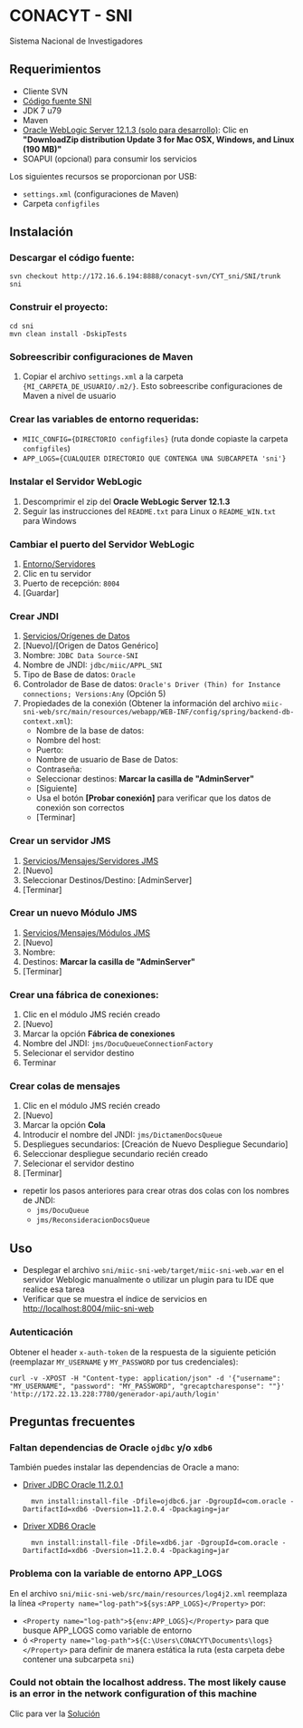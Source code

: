 # CONACYT - SNI

Sistema Nacional de Investigadores

## Requerimientos
- Cliente SVN
- [Código fuente SNI](http://172.16.6.194:8888/conacyt-svn/CYT_sni/SNI/)
- JDK 7 u79
- Maven
- [Oracle WebLogic Server 12.1.3 (solo para desarrollo)](https://www.oracle.com/technetwork/middleware/weblogic/downloads/wls-main-097127.html): Clic en **"DownloadZip distribution Update 3 for Mac OSX, Windows, and Linux (190 MB)"**
- SOAPUI (opcional) para consumir los servicios

Los siguientes recursos se proporcionan por USB:  
- `settings.xml` (configuraciones de Maven)
- Carpeta `configfiles`

## Instalación
### Descargar el código fuente:
	
	svn checkout http://172.16.6.194:8888/conacyt-svn/CYT_sni/SNI/trunk sni

### Construir el proyecto:

```
cd sni
mvn clean install -DskipTests
```
### Sobreescribir configuraciones de Maven
1. Copiar el archivo `settings.xml` a la carpeta `{MI_CARPETA_DE_USUARIO/.m2/}`. Esto sobreescribe configuraciones de Maven a nivel de usuario

### Crear las variables de entorno requeridas:
- `MIIC_CONFIG={DIRECTORIO configfiles}` (ruta donde copiaste la carpeta `configfiles`)
- `APP_LOGS={CUALQUIER DIRECTORIO QUE CONTENGA UNA SUBCARPETA 'sni'}`

### Instalar el Servidor WebLogic 
1. Descomprimir el zip del **Oracle WebLogic Server 12.1.3**
2. Seguir las instrucciones del `README.txt` para Linux o `README_WIN.txt` para Windows

### Cambiar el puerto del Servidor WebLogic
1. [Entorno/Servidores](http://localhost:7001/console/console.portal?_nfpb=true&_pageLabel=CoreServerServerTablePage)
2. Clic en tu servidor
3. Puerto de recepción: `8004`
4. [Guardar]

### Crear JNDI
1. [Servicios/Orígenes de Datos](http://localhost:8004/console/console.portal?_nfpb=true&_pageLabel=GlobalJDBCDataSourceTablePage)
2. [Nuevo]/[Origen de Datos Genérico]
3. Nombre: `JDBC Data Source-SNI`
4. Nombre de JNDI: `jdbc/miic/APPL_SNI`
5. Tipo de Base de datos: `Oracle`
6. Controlador de Base de datos: `Oracle's Driver (Thin) for Instance connections; Versions:Any` (Opción 5)
7. Propiedades de la conexión (Obtener la información del archivo `miic-sni-web/src/main/resources/webapp/WEB-INF/config/spring/backend-db-context.xml`):
	- Nombre de la base de datos:
	- Nombre del host:
	- Puerto:
	- Nombre de usuario de Base de Datos:
	- Contraseña: 
	- Seleccionar destinos: __Marcar la casilla de "AdminServer"__
	- [Siguiente]
	- Usa el botón **[Probar conexión]** para verificar que los datos de conexión son correctos
	- [Terminar]

### Crear un servidor JMS
1. [Servicios/Mensajes/Servidores JMS](http://localhost:8004/console/console.portal?_nfpb=true&_pageLabel=JmsServerJMSServerTablePage)
2. [Nuevo]
3. Seleccionar Destinos/Destino: [AdminServer]
4. [Terminar]

### Crear un nuevo Módulo JMS
1. [Servicios/Mensajes/Módulos JMS](http://localhost:8004/console/console.portal?_nfpb=true&_pageLabel=JmsModulesTablePage)
2. [Nuevo]
3. Nombre:
4. Destinos: __Marcar la casilla de "AdminServer"__
5. [Terminar]

### Crear una fábrica de conexiones: 
1. Clic en el módulo JMS recién creado
2. [Nuevo]
3. Marcar la opción __Fábrica de conexiones__
4. Nombre del JNDI: `jms/DocuQueueConnectionFactory`
5. Selecionar el servidor destino
6. Terminar

### Crear colas de mensajes
1. Clic en el módulo JMS recién creado
2. [Nuevo]
3. Marcar la opción __Cola__
4. Introducir el nombre del JNDI: `jms/DictamenDocsQueue`
5. Despliegues secundarios: [Creación de Nuevo Despliegue Secundario]
6. Seleccionar despliegue secundario recién creado
7. Selecionar el servidor destino
8. [Terminar]  

- repetir los pasos anteriores para crear otras dos colas con los nombres de JNDI:
	- `jms/DocuQueue`
	- `jms/ReconsideracionDocsQueue`
		
## Uso
- Desplegar el archivo `sni/miic-sni-web/target/miic-sni-web.war` en el servidor Weblogic manualmente o utilizar un plugin para tu IDE que realice esa tarea
- Verificar que se muestra el índice de servicios en [http://localhost:8004/miic-sni-web](http://localhost:8004/miic-sni-web)

### Autenticación
Obtener el header `x-auth-token` de la respuesta de la siguiente petición (reemplazar `MY_USERNAME` y `MY_PASSWORD` por tus credenciales):

	curl -v -XPOST -H "Content-type: application/json" -d '{"username": "MY_USERNAME", "password": "MY_PASSWORD", "grecaptcharesponse": ""}' 'http://172.22.13.228:7780/generador-api/auth/login'

## Preguntas frecuentes
### Faltan dependencias de Oracle `ojdbc` y/o `xdb6`  
También puedes instalar las dependencias de Oracle a mano:
- [Driver JDBC Oracle 11.2.0.1](https://www.oracle.com/technetwork/apps-tech/jdbc-112010-090769.html)  
		
		mvn install:install-file -Dfile=ojdbc6.jar -DgroupId=com.oracle -DartifactId=xdb6 -Dversion=11.2.0.4 -Dpackaging=jar

- [Driver XDB6 Oracle](https://www.oracle.com/technetwork/apps-tech/jdbc-112010-090769.html)
	
		mvn install:install-file -Dfile=xdb6.jar -DgroupId=com.oracle -DartifactId=xdb6 -Dversion=11.2.0.4 -Dpackaging=jar

### Problema con la variable de entorno APP_LOGS
En el archivo `sni/miic-sni-web/src/main/resources/log4j2.xml` reemplaza la línea `<Property name="log-path">${sys:APP_LOGS}</Property>` por:  
- `<Property name="log-path">${env:APP_LOGS}</Property>` para que busque APP_LOGS como variable de entorno
- ó `<Property name="log-path">${C:\Users\CONACYT\Documents\logs}</Property>` para definir de manera estática la ruta (esta carpeta debe contener una subcarpeta `sni`)

### Could not obtain the localhost address. The most likely cause is an error in the network configuration of this machine
Clic para ver la [Solución](https://blogs.oracle.com/luzmestre/javalangassertionerror:-could-not-obtain-the-localhost-address-in-a-new-12c-install)